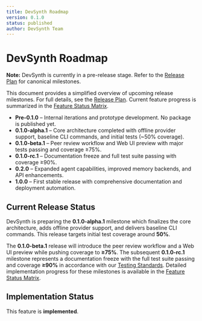 ```yaml
---
title: DevSynth Roadmap
version: 0.1.0
status: published
author: DevSynth Team
---
```


# DevSynth Roadmap

**Note:** DevSynth is currently in a pre-release stage. Refer to the [Release Plan](release_plan.md) for canonical milestones.

This document provides a simplified overview of upcoming release milestones. For
full details, see the [Release Plan](release_plan.md). Current feature progress
is summarized in the [Feature Status Matrix](../implementation/feature_status_matrix.md).

- **Pre-0.1.0** – Internal iterations and prototype development. No package is published yet.
- **0.1.0-alpha.1** – Core architecture completed with offline provider support, baseline CLI commands, and initial tests (~50% coverage).
- **0.1.0-beta.1** – Peer review workflow and Web UI preview with major tests passing and coverage ≥75%.
- **0.1.0-rc.1** – Documentation freeze and full test suite passing with coverage ≥90%.
- **0.2.0** – Expanded agent capabilities, improved memory backends, and API enhancements.
- **1.0.0** – First stable release with comprehensive documentation and deployment automation.

## Current Release Status

DevSynth is preparing the **0.1.0-alpha.1** milestone which finalizes the core architecture,
adds offline provider support, and delivers baseline CLI commands. This release targets
initial test coverage around **50%**.

The **0.1.0-beta.1** release will introduce the peer review workflow and a Web UI preview
while pushing coverage to **≥75%**. The subsequent **0.1.0-rc.1** milestone represents a
documentation freeze with the full test suite passing and coverage **≥90%** in accordance with
our [Testing Standards](../developer_guides/TESTING_STANDARDS.md). Detailed implementation
progress for these milestones is available in the
[Feature Status Matrix](../implementation/feature_status_matrix.md).

## Implementation Status

This feature is **implemented**.

